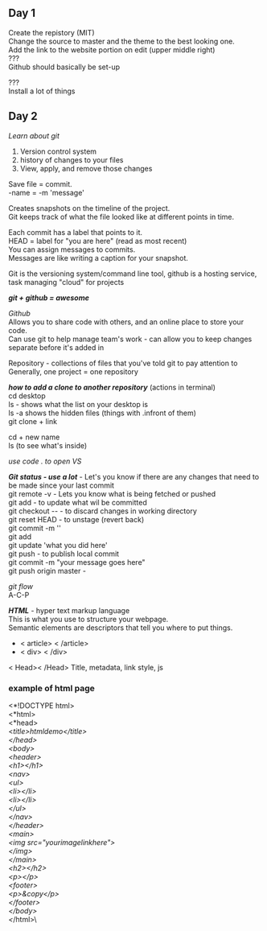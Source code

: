 ## Day 1
Create the repistory (MIT)  
Change the source to master and the theme to the best looking one.  
Add the link to the website portion on edit (upper middle right)  
???  
Github should basically be set-up  

???  
Install a lot of things  

## Day 2  
*Learn about git*  
<ol> <li>Version control system</li>  
<li> history of changes to your files</li>  
<li>View, apply, and remove those changes</li>  
<li<Keep all your project files in one repository</li></ol>  

Save file = commit.  
-name = -m 'message'  

Creates snapshots on the timeline of the project.  
Git keeps track of what the file looked like at different points in time.  

Each commit has a label that points to it.  
HEAD = label for "you are here" (read as most recent)  
You can assign messages to commits.  
Messages are like writing a caption for your snapshot.  

Git is the versioning system/command line tool, github is a hosting service, task managing "cloud" for projects  

_**git + github = awesome**_  

*Github*  
Allows you to share code with others, and an online place to store your code.  
Can use git to help manage team's work - can allow you to keep changes separate before it's added in  

Repository - collections of files that you've told git to pay attention to  
Generally, one project = one repository  

_**how to add a clone to another repository**_ (actions in terminal)  
cd desktop  
ls - shows what the list on your desktop is  
ls -a shows the hidden files (things with .infront of them)  
git clone + link  

cd + new name  
ls (to see what's inside)  


*use code . to open VS*  

__*Git status - use a lot*__ - Let's you know if there are any changes that need to be made since your last commit  
git remote -v - Lets you know what is being fetched or pushed  
git add <file> - to update what wil be committed  
git checkout -- <file> - to discard changes in working directory  
git reset HEAD <file> - to unstage (revert back)  
git commit -m '<add or update file markdown examples>'   
  git add <file name>  
  git update 'what you did here'  
git push - to publish local commit  
git commit -m "your message goes here"  
git push origin master -   

*git flow*  
A-C-P  

__*HTML*__ - hyper text markup language  
This is what you use to structure your webpage.  
Semantic elements are descriptors that tell you where to put things.  
- < article> < /article>  
- < div> < /div>  

< Head>< /Head> Title, metadata, link style, js  

### example of html page  
<*!DOCTYPE html>  
<*html>  
  <*head>  
    <*title>htmldemo</*title>\
  <*/head>\
  <*body>\
    <*header>\
      <*h1><*/h1>\
      <*nav>\
        <*ul>\
          <*li><*/li>\
          <*li><*/li>\
        <*/ul>\
      <*/nav>\
    <*/header>\
    <*main>\
      <*img src="yourimagelinkhere">\
      <*/img>\
    <*/main>\
      <*h2><*/h2>\
      <*p><*/p>\
    <*footer>\
      <*p>&copy<*/p>\
    <*/footer>\
  <*/body>\
<*/html>\



  









